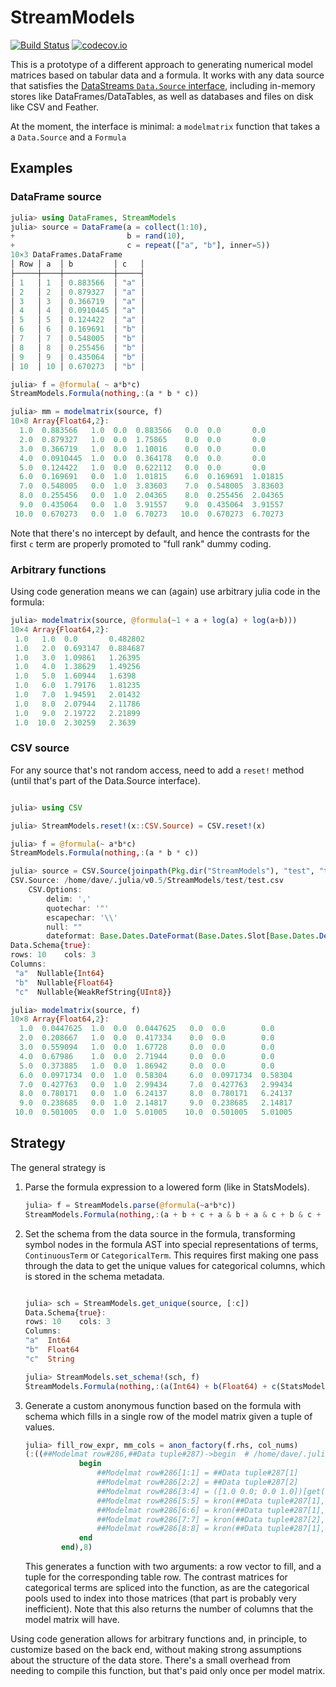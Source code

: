 # StreamModels

[![Build Status](https://travis-ci.org/kleinschmidt/StreamModels.jl.svg?branch=master)](https://travis-ci.org/kleinschmidt/StreamModels.jl)
[![codecov.io](http://codecov.io/github/kleinschmidt/StreamModels.jl/coverage.svg?branch=master)](http://codecov.io/github/kleinschmidt/StreamModels.jl?branch=master)

This is a prototype of a different approach to generating numerical model
matrices based on tabular data and a formula.  It works with any data source
that satisfies
the
[DataStreams `Data.Source` interface](http://juliadata.github.io/DataStreams.jl/stable/),
including in-memory stores like DataFrames/DataTables, as well as databases and
files on disk like CSV and Feather.

At the moment, the interface is minimal: a `modelmatrix` function that takes a
a `Data.Source` and a `Formula`

## Examples

### DataFrame source

```julia
julia> using DataFrames, StreamModels
julia> source = DataFrame(a = collect(1:10),
+                         b = rand(10),
+                         c = repeat(["a", "b"], inner=5))
10×3 DataFrames.DataFrame
│ Row │ a  │ b         │ c   │
├─────┼────┼───────────┼─────┤
│ 1   │ 1  │ 0.883566  │ "a" │
│ 2   │ 2  │ 0.879327  │ "a" │
│ 3   │ 3  │ 0.366719  │ "a" │
│ 4   │ 4  │ 0.0910445 │ "a" │
│ 5   │ 5  │ 0.124422  │ "a" │
│ 6   │ 6  │ 0.169691  │ "b" │
│ 7   │ 7  │ 0.548005  │ "b" │
│ 8   │ 8  │ 0.255456  │ "b" │
│ 9   │ 9  │ 0.435064  │ "b" │
│ 10  │ 10 │ 0.670273  │ "b" │

julia> f = @formula( ~ a*b*c)
StreamModels.Formula(nothing,:(a * b * c))

julia> mm = modelmatrix(source, f)
10×8 Array{Float64,2}:
  1.0  0.883566   1.0  0.0  0.883566   0.0  0.0       0.0    
  2.0  0.879327   1.0  0.0  1.75865    0.0  0.0       0.0    
  3.0  0.366719   1.0  0.0  1.10016    0.0  0.0       0.0    
  4.0  0.0910445  1.0  0.0  0.364178   0.0  0.0       0.0    
  5.0  0.124422   1.0  0.0  0.622112   0.0  0.0       0.0    
  6.0  0.169691   0.0  1.0  1.01815    6.0  0.169691  1.01815
  7.0  0.548005   0.0  1.0  3.83603    7.0  0.548005  3.83603
  8.0  0.255456   0.0  1.0  2.04365    8.0  0.255456  2.04365
  9.0  0.435064   0.0  1.0  3.91557    9.0  0.435064  3.91557
 10.0  0.670273   0.0  1.0  6.70273   10.0  0.670273  6.70273
```

Note that there's no intercept by default, and hence the contrasts for the first
`c` term are properly promoted to "full rank" dummy coding.

### Arbitrary functions

Using code generation means we can (again) use arbitrary julia code in the
formula:

```julia
julia> modelmatrix(source, @formula(~1 + a + log(a) + log(a+b)))
10×4 Array{Float64,2}:
 1.0   1.0  0.0       0.482802
 1.0   2.0  0.693147  0.884687
 1.0   3.0  1.09861   1.26395 
 1.0   4.0  1.38629   1.49256 
 1.0   5.0  1.60944   1.6398  
 1.0   6.0  1.79176   1.81235 
 1.0   7.0  1.94591   2.01432 
 1.0   8.0  2.07944   2.11786 
 1.0   9.0  2.19722   2.21899 
 1.0  10.0  2.30259   2.3639  
```

### CSV source

For any source that's not random access, need to add a `reset!` method (until
that's part of the Data.Source interface).

```julia

julia> using CSV

julia> StreamModels.reset!(x::CSV.Source) = CSV.reset!(x)

julia> f = @formula(~ a*b*c)
StreamModels.Formula(nothing,:(a * b * c))

julia> source = CSV.Source(joinpath(Pkg.dir("StreamModels"), "test", "test.csv"))
CSV.Source: /home/dave/.julia/v0.5/StreamModels/test/test.csv
    CSV.Options:
        delim: ','
        quotechar: '"'
        escapechar: '\\'
        null: ""
        dateformat: Base.Dates.DateFormat(Base.Dates.Slot[Base.Dates.DelimitedSlot{Base.Dates.Year}(Base.Dates.Year,'y',4,"-"),Base.Dates.DelimitedSlot{Base.Dates.Month}(Base.Dates.Month,'m',2,"-"),Base.Dates.DelimitedSlot{Base.Dates.Day}(Base.Dates.Day,'d',2,r"(?=\s|$)")],"","english")
Data.Schema{true}:
rows: 10	cols: 3
Columns:
 "a"  Nullable{Int64}               
 "b"  Nullable{Float64}             
 "c"  Nullable{WeakRefString{UInt8}}

julia> modelmatrix(source, f)
10×8 Array{Float64,2}:
  1.0  0.0447625  1.0  0.0  0.0447625   0.0  0.0        0.0    
  2.0  0.208667   1.0  0.0  0.417334    0.0  0.0        0.0    
  3.0  0.559094   1.0  0.0  1.67728     0.0  0.0        0.0    
  4.0  0.67986    1.0  0.0  2.71944     0.0  0.0        0.0    
  5.0  0.373885   1.0  0.0  1.86942     0.0  0.0        0.0    
  6.0  0.0971734  0.0  1.0  0.58304     6.0  0.0971734  0.58304
  7.0  0.427763   0.0  1.0  2.99434     7.0  0.427763   2.99434
  8.0  0.780171   0.0  1.0  6.24137     8.0  0.780171   6.24137
  9.0  0.238685   0.0  1.0  2.14817     9.0  0.238685   2.14817
 10.0  0.501005   0.0  1.0  5.01005    10.0  0.501005   5.01005

```

## Strategy

The general strategy is 

1. Parse the formula expression to a lowered form (like in StatsModels).

    ```julia
    julia> f = StreamModels.parse(@formula(~a*b*c))
    StreamModels.Formula(nothing,:(a + b + c + a & b + a & c + b & c + &(a,b,c)))
    ```

2. Set the schema from the data source in the formula, transforming symbol nodes
   in the formula AST into special representations of terms, `ContinuousTerm` or
   `CategoricalTerm`.  This requires first making one pass through the data to
   get the unique values for categorical columns, which is stored in the schema
   metadata.
   
    ```julia

    julia> sch = StreamModels.get_unique(source, [:c])
    Data.Schema{true}:
    rows: 10	cols: 3
    Columns:
    "a"  Int64  
    "b"  Float64
    "c"  String 

    julia> StreamModels.set_schema!(sch, f)
    StreamModels.Formula(nothing,:(a(Int64) + b(Float64) + c(StatsModels.FullDummyCoding{String}) + a(Int64) & b(Float64) + a(Int64) & c(StatsModels.DummyCoding{String}) + b(Float64) & c(StatsModels.DummyCoding{String}) + &(a(Int64),b(Float64),c(StatsModels.DummyCoding{String}))))
    ```
   
3. Generate a custom anonymous function based on the formula with schema which
   fills in a single row of the model matrix given a tuple of values.

    ```julia
    julia> fill_row_expr, mm_cols = anon_factory(f.rhs, col_nums)
    (:((##Modelmat row#286,##Data tuple#287)->begin  # /home/dave/.julia/v0.5/StreamModels/src/modelmatrix.jl, line 123:
                begin 
                    ##Modelmat row#286[1:1] = ##Data tuple#287[1]
                    ##Modelmat row#286[2:2] = ##Data tuple#287[2]
                    ##Modelmat row#286[3:4] = ([1.0 0.0; 0.0 1.0])[get(CategoricalArrays.CategoricalPool{String,UInt32}(["a","b"]),##Data tuple#287[3]),:]
                    ##Modelmat row#286[5:5] = kron(##Data tuple#287[1],##Data tuple#287[2])
                    ##Modelmat row#286[6:6] = kron(##Data tuple#287[1],([0.0; 1.0])[get(CategoricalArrays.CategoricalPool{String,UInt32}(["a","b"]),##Data tuple#287[3]),:])
                    ##Modelmat row#286[7:7] = kron(##Data tuple#287[2],([0.0; 1.0])[get(CategoricalArrays.CategoricalPool{String,UInt32}(["a","b"]),##Data tuple#287[3]),:])
                    ##Modelmat row#286[8:8] = kron(##Data tuple#287[1],##Data tuple#287[2],([0.0; 1.0])[get(CategoricalArrays.CategoricalPool{String,UInt32}(["a","b"]),##Data tuple#287[3]),:])
                end
            end),8)
    ```

    This generates a function with two arguments: a row vector to fill, and a
    tuple for the corresponding table row.  The contrast matrices for
    categorical terms are spliced into the function, as are the categorical
    pools used to index into those matrices (that part is probably very
    inefficient).  Note that this also returns the number of columns that the
    model matrix will have.

Using code generation allows for arbitrary functions and, in principle, to
customize based on the back end, without making strong assumptions about the
structure of the data store.  There's a small overhead from needing to compile
this function, but that's paid only once per model matrix.

